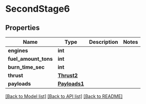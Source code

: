 # SecondStage6

## Properties
Name | Type | Description | Notes
------------ | ------------- | ------------- | -------------
**engines** | **int** |  | 
**fuel_amount_tons** | **int** |  | 
**burn_time_sec** | **int** |  | 
**thrust** | [**Thrust2**](Thrust2.md) |  | 
**payloads** | [**Payloads1**](Payloads1.md) |  | 

[[Back to Model list]](../README.md#documentation-for-models) [[Back to API list]](../README.md#documentation-for-api-endpoints) [[Back to README]](../README.md)


